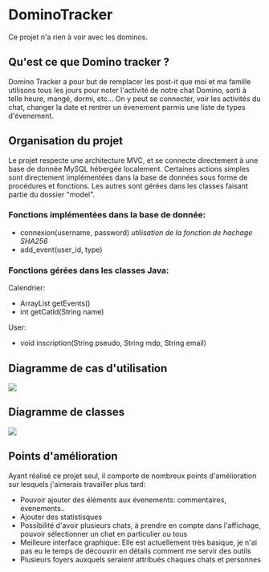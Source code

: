 # DominoTracker
Ce projet n'a rien à voir avec les dominos.

## Qu'est ce que Domino tracker ?
Domino Tracker a pour but de remplacer les post-it que moi et ma famille utilisons tous les jours pour noter l'activité de notre chat Domino, sorti à telle heure, mangé, dormi, etc...
On y peut se connecter, voir les activités du chat, changer la date et rentrer un évenement parmis une liste de types d'évenement.

## Organisation du projet

Le projet respecte une architecture MVC, et se connecte directement à une base de donnée MySQL hébergée localement.
Certaines actions simples sont directement implémentées dans la base de données sous forme de procédures et fonctions. Les autres sont gérées dans les classes faisant partie du dossier "model".
### Fonctions implémentées dans la base de donnée:
<ul>
  <li>connexion(username, password) <i>utilisation de la fonction de hachage SHA256</i></li>
  <li>add_event(user_id, type)</li>
</ul>
 
### Fonctions gérées dans les classes Java:
Calendrier:
<ul>
  <li>ArrayList<Event> getEvents()</li>
  <li>int getCatId(String name)</li>
</ul>
User:
<ul>
  <li>void inscription(String pseudo, String mdp, String email)</li>
</ul>

## Diagramme de cas d'utilisation

<img src="https://user-images.githubusercontent.com/95452323/228650373-86b13f0b-5b57-4750-b238-cf6e9c1db7a6.png">

## Diagramme de classes

<img src="https://cdn.discordapp.com/attachments/924421151504097321/1090730324381675661/image.png">

## Points d'amélioration

Ayant réalisé ce projet seul, il comporte de nombreux points d'amélioration sur lesquels j'aimerais travailler plus tard:
<ul>
  <li>Pouvoir ajouter des éléments aux évenements: commentaires, évenements..</li>
  <li>Ajouter des statistisques</li>
  <li>Possibilité d'avoir plusieurs chats, à prendre en compte dans l'affichage, pouvoir sélectionner un chat en particulier ou tous</li>
  <li>Meilleure interface graphique: Elle est actuellement très basique, je n'ai pas eu le temps de découvrir en détails comment me servir des outils</li>
  <li>Plusieurs foyers auxquels seraient attribués chaques chats et personnes</li>
 </ul>
